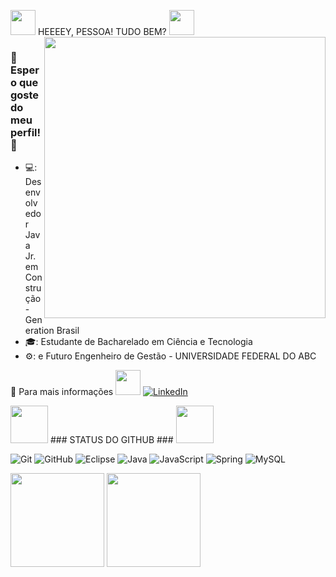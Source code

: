 <img src="https://media.giphy.com/media/SUDr9512mOzZrAbMcv/giphy.gif" width="40px"> HEEEEY, PESSOA! TUDO BEM? <img src="https://media.giphy.com/media/2dfecZTlVPrr8Q72MW/giphy.gif" width="40px">
<img align="right" width="450px" src="https://github.com/nicolasfvasconcelos/nicolasfvasconcelos/blob/main/passarinho.gif">

### 🤘 Espero que goste do meu perfil! 🤘 

- 💻: Desenvolvedor Java Jr. em Construção - Generation Brasil 
- 🎓: Estudante de Bacharelado em Ciência e Tecnologia
- ⚙️: e Futuro Engenheiro de Gestão - UNIVERSIDADE FEDERAL DO ABC

🔗 Para mais informações <img src="https://media.giphy.com/media/SUDr9512mOzZrAbMcv/giphy.gif" width="40px"> <a href="https://www.linkedin.com/in/nicolas-f-vasconcelos-372577100/"><img src="https://img.shields.io/badge/LinkedIn-%230077B5.svg?&style=flat-square&logo=linkedin&logoColor=white" alt="LinkedIn"> </a>

<img src="https://media.giphy.com/media/xl1wJfNsy2mwjCi38I/giphy.gif" width="60px">  ### STATUS DO GITHUB ###  <img src="https://media.giphy.com/media/xl1wJfNsy2mwjCi38I/giphy.gif" width="60px">

![Git](https://camo.githubusercontent.com/edd3031a0956c904634f9a394267a6ba61e9a0bb95c9512a1fbc0725b4014d03/68747470733a2f2f696d672e736869656c64732e696f2f62616467652f2d4769742d626c61636b3f7374796c653d666c61742d737175617265266c6f676f3d676974)
![GitHub](https://camo.githubusercontent.com/85dc47a56a4e73ae7b6e64b3b4416785497e74219ae179ae8faaaca10d5a78d9/68747470733a2f2f696d672e736869656c64732e696f2f62616467652f2d4769744875622d3138313731373f7374796c653d666c61742d737175617265266c6f676f3d676974687562)
![Eclipse](https://camo.githubusercontent.com/5395fa328395998163ba3ae03e20eb6cd633c2535f4149cc6b2f5fa40113ecaf/68747470733a2f2f696d672e736869656c64732e696f2f62616467652f2d45636c697073652d3243323235353f7374796c653d666c61742d737175617265266c6f676f3d65636c69707365266c6f676f436f6c6f723d7768697465)
![Java](https://camo.githubusercontent.com/e17e119d8c9bb34ac9710be65d35d52a7e04cc260476760305525204df5f34b0/68747470733a2f2f696d672e736869656c64732e696f2f62616467652f2d4a6176612d3030373339363f7374796c653d666c61742d737175617265266c6f676f3d6a617661)
![JavaScript](https://camo.githubusercontent.com/cf1a0ef083a2372d7f66b4691d5d25bfd8c098f42871e8da90edb1f32ed187c4/68747470733a2f2f696d672e736869656c64732e696f2f62616467652f2d4a6176615363726970742d626c61636b3f7374796c653d666c61742d737175617265266c6f676f3d6a617661736372697074)
![Spring](https://camo.githubusercontent.com/d8f7e93bdb728c656b784b48c9229b2224067c147978e345773f21c0ac43f324/68747470733a2f2f696d672e736869656c64732e696f2f62616467652f2d537072696e672d3644423333463f7374796c653d666c61742d737175617265266c6f676f3d737072696e67266c6f676f436f6c6f723d7768697465)
![MySQL](https://camo.githubusercontent.com/4eade77f6242a74645c408f1cc48b4c05f3c7c8a74d0bf15c2a1e259e4d357d9/68747470733a2f2f696d672e736869656c64732e696f2f62616467652f2d4d7953514c2d3434373941313f7374796c653d666c61742d737175617265266c6f676f3d6d7973716c266c6f676f436f6c6f723d7768697465)



<div align="left">
<img height="150em" src="https://github-readme-stats.vercel.app/api/top-langs/?username=nicolasfvasconcelos&exclude_repo=KNN-Image-Classification&show_icons=true&hide_border=true&layout=compact&langs_count=8&theme=tokyonight"/>	
<img height="150em" src="https://github-readme-stats.vercel.app/api?username=NicolasFVasconcelos&show_icons=true&hide_border=true&count_private=true&include_all_commits=true&theme=tokyonight" />
</div>	
